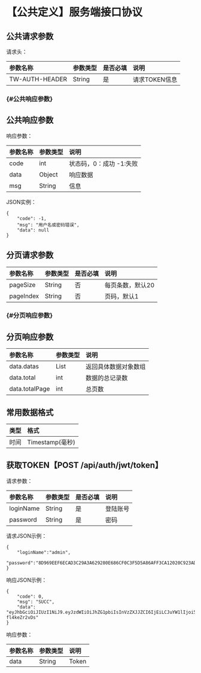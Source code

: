 # 【公共定义】服务端接口协议

## 公共请求参数

请求头：

| 参数名称 | 参数类型 | 是否必填 | 说明 |
| :--- | :--- | :--- | :--- |
| TW-AUTH-HEADER | String | 是 | 请求TOKEN信息 |

###  {#公共响应参数}

## 公共响应参数

响应参数：

| 参数名称 | 参数类型 | 说明 |
| :--- | :--- | :--- |
| code | int | 状态码，0：成功 -1:失败 |
| data | Object | 响应数据 |
| msg | String | 信息 |

JSON实例：

```
{
    "code": -1,
    "msg": "用户名或密码错误",
    "data": null
}
```

### 

## 分页请求参数

| 参数名称 | 参数类型 | 是否必填 | 说明 |
| :--- | :--- | :--- | :--- |
| pageSize | String | 否 | 每页条数，默认20 |
| pageIndex | String | 否 | 页码，默认1 |

###  {#分页响应参数}

## 分页响应参数

| 参数名称 | 参数类型 | 说明 |
| :--- | :--- | :--- |
| data.datas | List | 返回具体数据对象数组 |
| data.total | int | 数据的总记录数 |
| data.totalPage | int | 总页数 |

## 常用数据格式

| 类型 | 格式 |
| :--- | :--- |
| 时间 | Timestamp\(毫秒\) |

## 获取TOKEN【POST  /api/auth/jwt/token】

请求参数：

| 参数名称 | 参数类型 | 是否必填 | 说明 |
| :--- | :--- | :--- | :--- |
| loginName | String | 是 | 登陆账号 |
| password | String | 是 | 密码 |

请求JSON示例：

```
{
    "loginName":"admin",
    "password":"8D969EEF6ECAD3C29A3A629280E686CF0C3F5D5A86AFF3CA12020C923ADC6C92"
}
```

响应JSON示例：

```
{
    "code": 0,
    "msg": "SUCC",
    "data": "eyJhbGciOiJIUzI1NiJ9.eyJzdWIiOiJhZG1pbiIsInVzZXJJZCI6IjEiLCJuYW1lIjoi57O757uf566h55CG5ZGYIiwiZXhwIjoxNTIwNDQ4NzIzfQ.6z1NcelIa3wdv6938mevHJHT6jbhWmZ-fl4keZr2vDs"
}
```

响应参数：

| 参数名称 | 参数类型 | 说明 |
| :--- | :--- | :--- |
| data | String | Token |



